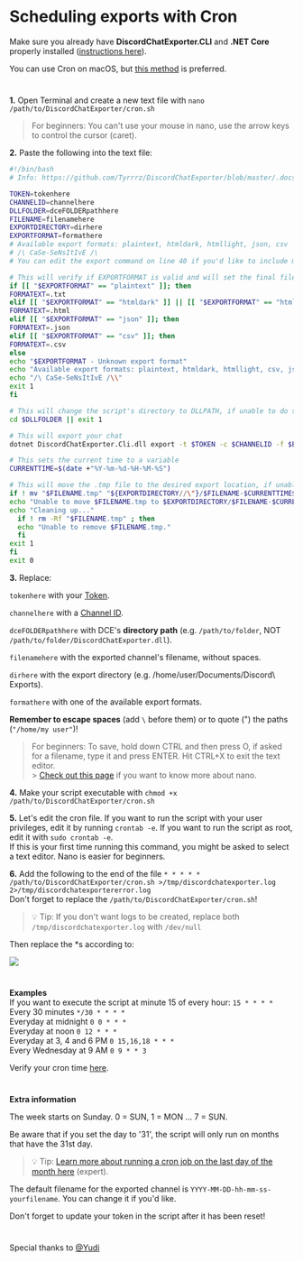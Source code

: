 # Scheduling exports with Cron

Make sure you already have **DiscordChatExporter.CLI** and **.NET Core** properly installed ([instructions here](https://github.com/Tyrrrz/DiscordChatExporter/blob/master/.docs/Linux.md)).

You can use Cron on macOS, but [this method](https://github.com/Tyrrrz/DiscordChatExporter/blob/master/.docs/scheduling-MacOS.md) is preferred.

#

**1.** Open Terminal and create a new text file with `nano /path/to/DiscordChatExporter/cron.sh`<br/>

> For beginners: You can't use your mouse in nano, use the arrow keys to control the cursor (caret).

**2.** Paste the following into the text file:

```bash
#!/bin/bash
# Info: https://github.com/Tyrrrz/DiscordChatExporter/blob/master/.docs

TOKEN=tokenhere
CHANNELID=channelhere
DLLFOLDER=dceFOLDERpathhere
FILENAME=filenamehere
EXPORTDIRECTORY=dirhere
EXPORTFORMAT=formathere
# Available export formats: plaintext, htmldark, htmllight, json, csv
# /\ CaSe-SeNsItIvE /\
# You can edit the export command on line 40 if you'd like to include more options like date ranges and date format. You can't use partitioning (-p) with this script.

# This will verify if EXPORTFORMAT is valid and will set the final file extension according to it. If the format is invalid, the script will display a message and exit.
if [[ "$EXPORTFORMAT" == "plaintext" ]]; then
FORMATEXT=.txt
elif [[ "$EXPORTFORMAT" == "htmldark" ]] || [[ "$EXPORTFORMAT" == "htmllight" ]]; then
FORMATEXT=.html
elif [[ "$EXPORTFORMAT" == "json" ]]; then
FORMATEXT=.json
elif [[ "$EXPORTFORMAT" == "csv" ]]; then
FORMATEXT=.csv
else
echo "$EXPORTFORMAT - Unknown export format"
echo "Available export formats: plaintext, htmldark, htmllight, csv, json"
echo "/\ CaSe-SeNsItIvE /\\"
exit 1
fi

# This will change the script's directory to DLLPATH, if unable to do so, the script will exit.
cd $DLLFOLDER || exit 1

# This will export your chat
dotnet DiscordChatExporter.Cli.dll export -t $TOKEN -c $CHANNELID -f $EXPORTFORMAT -o $FILENAME.tmp

# This sets the current time to a variable
CURRENTTIME=$(date +"%Y-%m-%d-%H-%M-%S")

# This will move the .tmp file to the desired export location, if unable to do so, it will attempt to delete the .tmp file.
if ! mv "$FILENAME.tmp" "${EXPORTDIRECTORY//\"}/$FILENAME-$CURRENTTIME$FORMATEXT" ; then
echo "Unable to move $FILENAME.tmp to $EXPORTDIRECTORY/$FILENAME-$CURRENTTIME$FORMATEXT."
echo "Cleaning up..."
  if ! rm -Rf "$FILENAME.tmp" ; then
  echo "Unable to remove $FILENAME.tmp."
  fi
exit 1
fi
exit 0
```

**3.** Replace:

`tokenhere` with your [Token](https://github.com/Tyrrrz/DiscordChatExporter/blob/master/.docs/Token-and-IDs.md).

`channelhere` with a [Channel ID](https://github.com/Tyrrrz/DiscordChatExporter/blob/master/.docs/Token-and-IDs.md).

`dceFOLDERpathhere` with DCE's **directory path** (e.g. `/path/to/folder`, NOT `/path/to/folder/DiscordChatExporter.dll`).

`filenamehere` with the exported channel's filename, without spaces.

`dirhere` with the export directory (e.g. /home/user/Documents/Discord\ Exports).

`formathere` with one of the available export formats.

**Remember to escape spaces** (add `\` before them) or to quote (") the paths (`"/home/my user"`)!<br/>

> For beginners: To save, hold down CTRL and then press O, if asked for a filename, type it and press ENTER. Hit CTRL+X to exit the text editor.<br/> > [Check out this page](https://wiki.gentoo.org/wiki/Nano/Basics_Guide) if you want to know more about nano.

**4.** Make your script executable with `chmod +x /path/to/DiscordChatExporter/cron.sh`

**5.** Let's edit the cron file. If you want to run the script with your user privileges, edit it by running `crontab -e`. If you want to run the script as root, edit it with `sudo crontab -e`.<br/>
If this is your first time running this command, you might be asked to select a text editor. Nano is easier for beginners.

**6.** Add the following to the end of the file `* * * * * /path/to/DiscordChatExporter/cron.sh >/tmp/discordchatexporter.log 2>/tmp/discordchatexportererror.log`<br/>
Don't forget to replace the `/path/to/DiscordChatExporter/cron.sh`!

> 💡 Tip: If you don't want logs to be created, replace both `/tmp/discordchatexporter.log` with `/dev/null`

Then replace the \*s according to:

![](https://i.imgur.com/RY7USM6.png)

#

**Examples**<br/>
If you want to execute the script at minute 15 of every hour: `15 * * * *`<br/>
Every 30 minutes `*/30 * * * *`<br/>
Everyday at midnight `0 0 * * *`<br/>
Everyday at noon `0 12 * * *`<br/>
Everyday at 3, 4 and 6 PM `0 15,16,18 * * *`<br/>
Every Wednesday at 9 AM `0 9 * * 3`

Verify your cron time [here](https://crontab.guru).

#

**Extra information**

The week starts on Sunday. 0 = SUN, 1 = MON ... 7 = SUN.

Be aware that if you set the day to '31', the script will only run on months that have the 31st day.

> 💡 Tip: [Learn more about running a cron job on the last day of the month here](https://stackoverflow.com/questions/6139189/cron-job-to-run-on-the-last-day-of-the-month) (expert).

The default filename for the exported channel is `YYYY-MM-DD-hh-mm-ss-yourfilename`. You can change it if you'd like.

Don't forget to update your token in the script after it has been reset!

#

Special thanks to [@Yudi](https://github.com/Yudi)
